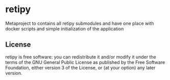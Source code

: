 retipy
======
Metaproject to contains all retipy submodules and have one place with docker scripts
and simple initialization of the application

License
-------
retipy is free software: you can redistribute it and/or modify
it under the terms of the GNU General Public License as published by
the Free Software Foundation, either version 3 of the License, or
(at your option) any later version.

